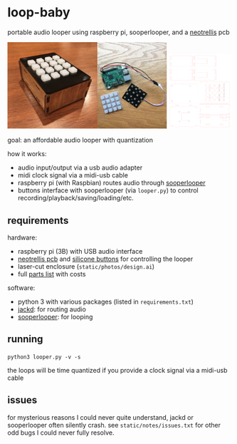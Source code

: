 # loop-baby
portable audio looper using raspberry pi, sooperlooper, and a [neotrellis](https://www.adafruit.com/product/3954) pcb

<img alt="alt_text" width="40%" src="static/photos/box.jpg" /><img alt="alt_text" width="31%" src="static/photos/guts.jpeg" /> <img alt="alt_text" width="28%" src="static/photos/design.png" />

goal: an affordable audio looper with quantization

how it works:
- audio input/output via a usb audio adapter
- midi clock signal via a midi-usb cable
- raspberry pi (with Raspbian) routes audio through [sooperlooper](http://essej.net/sooperlooper/)
- buttons interface with sooperlooper (via `looper.py`) to control recording/playback/saving/loading/etc.

## requirements

hardware:

- raspberry pi (3B) with USB audio interface
- [neotrellis pcb](https://www.adafruit.com/product/3954) and [silicone buttons](https://www.adafruit.com/product/1611) for controlling the looper
- laser-cut enclosure (`static/photos/design.ai`)
- full [parts list](https://github.com/mobeets/loop-baby/wiki/Parts-list) with costs

software:

- python 3 with various packages (listed in `requirements.txt`)
- [jackd](https://jackaudio.org/): for routing audio
- [sooperlooper](http://essej.net/sooperlooper/): for looping

## running

`python3 looper.py -v -s`

the loops will be time quantized if you provide a clock signal via a midi-usb cable

## issues

for mysterious reasons I could never quite understand, jackd or sooperlooper often silently crash. see `static/notes/issues.txt` for other odd bugs I could never fully resolve.
